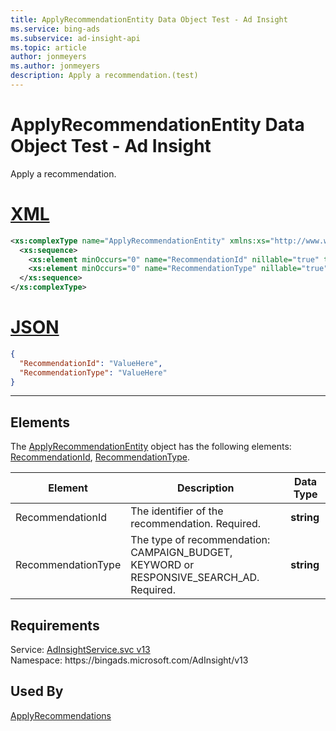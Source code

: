 ```yaml
---
title: ApplyRecommendationEntity Data Object Test - Ad Insight
ms.service: bing-ads
ms.subservice: ad-insight-api
ms.topic: article
author: jonmeyers
ms.author: jonmeyers
description: Apply a recommendation.(test)
---
```

# ApplyRecommendationEntity Data Object Test - Ad Insight
Apply a recommendation.

# [XML](#tab/xml)

```xml
<xs:complexType name="ApplyRecommendationEntity" xmlns:xs="http://www.w3.org/2001/XMLSchema">
  <xs:sequence>
    <xs:element minOccurs="0" name="RecommendationId" nillable="true" type="xs:string" />
    <xs:element minOccurs="0" name="RecommendationType" nillable="true" type="xs:string" />
  </xs:sequence>
</xs:complexType>
```

# [JSON](#tab/json)

```json
{
  "RecommendationId": "ValueHere",
  "RecommendationType": "ValueHere"
}
```

-----

## <a name="elements"></a>Elements

The [ApplyRecommendationEntity](applyrecommendationentity.md) object has the following elements: [RecommendationId](#recommendationid), [RecommendationType](#recommendationtype).

|Element|Description|Data Type|
|-----------|---------------|-------------|
|<a name="recommendationid"></a>RecommendationId|The identifier of the recommendation. Required.|**string**|
|<a name="recommendationtype"></a>RecommendationType|The type of recommendation: CAMPAIGN_BUDGET, KEYWORD or RESPONSIVE_SEARCH_AD. Required. |**string**|

## Requirements
Service: [AdInsightService.svc v13](https://adinsight.api.bingads.microsoft.com/Api/Advertiser/AdInsight/v13/AdInsightService.svc)  
Namespace: https\://bingads.microsoft.com/AdInsight/v13  

## Used By
[ApplyRecommendations](applyrecommendations.md)  
